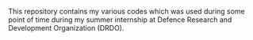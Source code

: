 This repository contains my various codes which was used during some point of time during my summer internship at Defence Research and
Development Organization (DRDO). 
